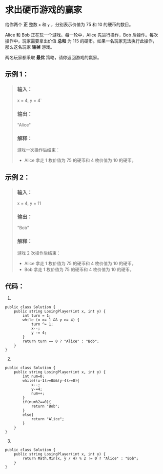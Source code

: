 # 求出硬币游戏的赢家

给你两个 **正** 整数 `x` 和 `y` ，分别表示价值为 75 和 10 的硬币的数目。

Alice 和 Bob 正在玩一个游戏。每一轮中，Alice 先进行操作，Bob 后操作。每次操作中，玩家需要拿出价值 **总和** 为 115 的硬币。如果一名玩家无法执行此操作，那么这名玩家 **输掉** 游戏。

两名玩家都采取 **最优** 策略，请你返回游戏的赢家。

## 示例 1：
>### 输入：
>x = 4, y = 4`
>### 输出：
>"Alice"
>### 解释：
>游戏一次操作后结束：
>- Alice 拿走 1 枚价值为 75 的硬币和 4 枚价值为 10 的硬币。

## 示例 2：
>### 输入：
>x = 4, y = 11
>### 输出：
>"Bob"
>### 解释：
>游戏 2 次操作后结束：
>- Alice 拿走 1 枚价值为 75 的硬币和 4 枚价值为 10 的硬币。
>- Bob 拿走 1 枚价值为 75 的硬币和 4 枚价值为 10 的硬币。

## 代码：
1.

    public class Solution {
        public string LosingPlayer(int x, int y) {
            int turn = 1;
            while (x >= 1 && y >= 4) {
                turn ^= 1;
                x--;
                y -= 4;
            }
            return turn == 0 ? "Alice" : "Bob";
        }
    }
2.

    public class Solution {
        public string LosingPlayer(int x, int y) {
            int num=0;
            while((x-1)>=0&&(y-4)>=0){
                x--;
                y-=4;
                num++;
            }
            if(num%2==0){
                return "Bob";
            }
            else{
                return "Alice";
            }
        }
    }
3.

    public class Solution {
        public string LosingPlayer(int x, int y) {
            return Math.Min(x, y / 4) % 2 != 0 ? "Alice" : "Bob";
        }
    }
